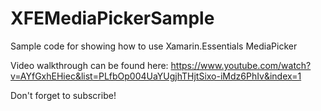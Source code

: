 # XFEMediaPickerSample
Sample code for showing how to use Xamarin.Essentials MediaPicker

Video walkthrough can be found here: https://www.youtube.com/watch?v=AYfGxhEHiec&list=PLfbOp004UaYUgjhTHjtSixo-iMdz6PhIv&index=1

Don't forget to subscribe!
